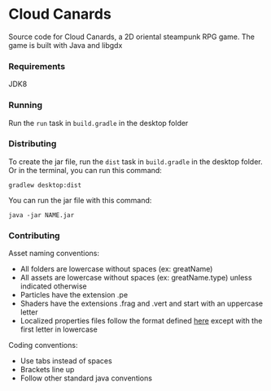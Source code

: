 # Cloud Canards
Source code for Cloud Canards, a 2D oriental steampunk RPG game.
The game is built with Java and libgdx
### Requirements
JDK8

### Running
Run the `run` task in `build.gradle` in the desktop folder

### Distributing
To create the jar file, run the `dist` task in `build.gradle` in the desktop folder.
Or in the terminal, you can run this command:
```
gradlew desktop:dist
```
You can run the jar file with this command:
```
java -jar NAME.jar
```

### Contributing
Asset naming conventions:
* All folders are lowercase without spaces (ex: greatName)
* All assets are lowercase without spaces (ex: greatName.type)
unless indicated otherwise
* Particles have the extension .pe
* Shaders have the extensions .frag and .vert and start with
an uppercase letter
* Localized properties files follow the format defined
[here](https://github.com/libgdx/libgdx/wiki/Internationalization-and-Localization#creating-properties-files)
except with the first letter in lowercase

Coding conventions:
* Use tabs instead of spaces
* Brackets line up
* Follow other standard java conventions
